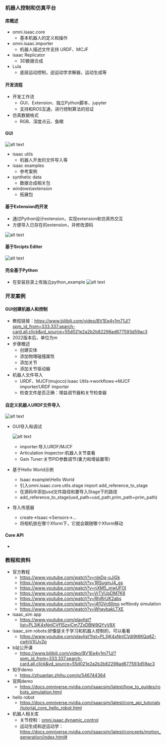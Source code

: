 ### 机器人控制和仿真平台
#### 库概述
+ omni.isaac.core
  + 基本机器人的定义和操作
+ omni.isaac.importer
  + 机器人描述文件支持 URDF、MCJF
+ isaac Replicator
  + 3D数据合成
+ Lula
  + 底层运动控制，逆运动学求解器，运动生成等
#### 开发流程
+ 开发工作流
  + GUI、Extension、独立Python脚本、jupyter
  + 支持和ROS互通，进行控制算法的验证
+ 仿真数据格式
  + RGB、深度点云、鱼眼
#### GUI
![alt text](image.png)
+ isaac utils
  + 机器人开发的文件导入等
+ isaac examples
  + 参考案例
+ synthetic data
  + 数据合成相关包
+ windows\extension
  + 拓展包
#### 基于Extension的开发
+ 通过Python设计extension，实现extension和仿真热交互
+ 方便导入已存在的extension，并修改源码  

![alt text](image-1.png)

#### 基于Srcipts Editer
![alt text](image-2.png)
#### 完全基于Python
+ 在安装目录上有独立python_example
![alt text](image-3.png)
### 开发案例
#### GUI创建机器人和控制
+ 教程链接：https://www.bilibili.com/video/BV1Ee4y1m71J/?spm_id_from=333.337.search-card.all.click&vd_source=55d021e2a2b2b82298ad677593d59ac3
+ 2022版本后，单位为m
+ 步骤概述
  + 创建实体
  + 添加物理碰撞属性
  + 添加关节
  + 添加关节驱动器
+ 机器人文件导入
  + URDF、MJCF(mujoco):Isaac Utils->workflows->MJCF importer/URDF importer
  + 检查文件是否正确：增益调节器和关节检查器
#### 自定义机器人URDF文件导入  

![alt text](28bc41c4a686a6ad068da9915a3dff1.png)

+ GUI导入和调试  

  ![alt text](image-4.png)
  + importer:导入URDF/MJCF
  + Articulation Inspector:机器人关节查看
  + Gain Tuner:关节PID参数调节(重力和增益置零)
+ 基于Hello World示例
  + Isaac example\Hello World
  + 引入omni.isaac.core.utils.stage import add_reference_to_stage
  + 在源码中添加usd文件路径和要导入Stage下的路径
  + add_reference_to_stage(usd_path=usd_path,prim_path=prim_path)
+ 导入传感器
  + create->Isaac->Sensors->...
  + 将相机放在哪个Xform下，它就会跟随哪个Xform移动
#### Core API
+ 
### 教程和资料
+ 官方教程
  + https://www.youtube.com/watch?v=nleDq-oJjGk
  + https://www.youtube.com/watch?v=1RSugmJ4_gs
  + https://www.youtube.com/watch?v=nXM5_mwUFOI
  + https://www.youtube.com/watch?v=VrTVUpDM7K8
  + https://www.youtube.com/watch?v=RhjRrUK2abs
  + https://www.youtube.com/watch?v=i4fGVc6lImo softbody simulation
  + https://www.youtube.com/watch?v=WhaybakLTXE
+ isaac_sim app
  + https://www.youtube.com/playlist?list=PL3jK4xNnlCVf1SzxjCm7ZxDBNl9QYyV8X
+ isaac_sim robots:好像是关于学习和机器人控制的，可以看看
  + https://www.youtube.com/playlist?list=PL3jK4xNnlCVdi9t6KQq6Z-cwhiVXlJv2p
+ b站公开课
  + https://www.bilibili.com/video/BV1Ee4y1m71J/?spm_id_from=333.337.search-card.all.click&vd_source=55d021e2a2b2b82298ad677593d59ac3
+ 知乎demo
  + https://zhuanlan.zhihu.com/p/546744364
+ 官网demo
  + https://docs.omniverse.nvidia.com/isaacsim/latest/how_to_guides/robots_simulation.html
+ hello robot
  + https://docs.omniverse.nvidia.com/isaacsim/latest/core_api_tutorials/tutorial_core_hello_robot.html
+ 机器人相关库
  + 关节控制：[omni.isaac.dynamic_control](https://docs.omniverse.nvidia.com/py/isaacsim/source/extensions/omni.isaac.dynamic_control/docs/index.html)
  + 运动生成和逆运动学：https://docs.omniverse.nvidia.com/isaacsim/latest/concepts/motion_generation/index.html#